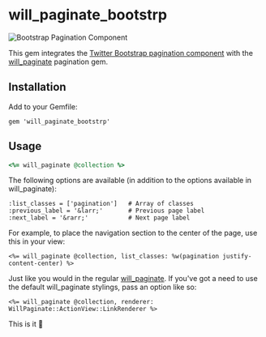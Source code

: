 # will_paginate_bootstrp

![Bootstrap Pagination Component](https://raw.githubusercontent.com/systemu-net/will_paginate_bootstrp/develop/pagination.png)

This gem integrates the [Twitter Bootstrap pagination component][bs] with the [will_paginate][wp] pagination gem.

## Installation

Add to your Gemfile:  

    gem 'will_paginate_bootstrp'

## Usage

```ruby
<%= will_paginate @collection %>
```

The following options are available (in addition to the options available in will_paginate):

    :list_classes = ['pagination']   # Array of classes
    :previous_label = '&larr;'       # Previous page label
    :next_label = '&rarr;'           # Next page label

For example, to place the navigation section to the center of the page, use this in your view:

    <%= will_paginate @collection, list_classes: %w(pagination justify-content-center) %>

Just like you would in the regular [will_paginate][wp].
If you've got a need to use the default will_paginate stylings, pass an option like so:

    <%= will_paginate @collection, renderer: WillPaginate::ActionView::LinkRenderer %>

This is it :rocket:

[wp]: http://github.com/mislav/will_paginate
[bs]: https://getbootstrap.com/docs/4.0/components/pagination/
